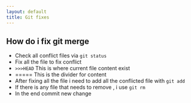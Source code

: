 ```yaml
---
layout: default
title: Git fixes
---
```

## How do i fix git merge
- Check all conflict files via ```git status```
- Fix all the file to fix conflict 
- ```>>>HEAD``` This is where current file content exist
- ===== This is the divider for content
- After fixing all the file i need to add all the conflicted file with ```git add ```
- If there is any file that needs to remove , i use ```git rm```
- In the end commit new change
